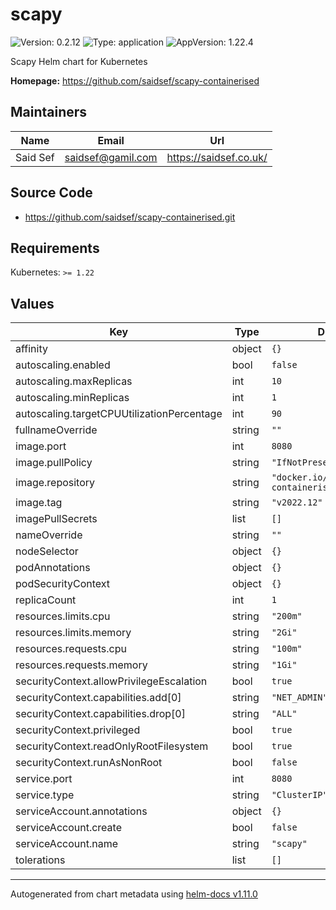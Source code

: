 # scapy

![Version: 0.2.12](https://img.shields.io/badge/Version-0.2.12-informational?style=flat-square) ![Type: application](https://img.shields.io/badge/Type-application-informational?style=flat-square) ![AppVersion: 1.22.4](https://img.shields.io/badge/AppVersion-1.22.4-informational?style=flat-square)

Scapy Helm chart for Kubernetes

**Homepage:** <https://github.com/saidsef/scapy-containerised>

## Maintainers

| Name | Email | Url |
| ---- | ------ | --- |
| Said Sef | <saidsef@gamil.com> | <https://saidsef.co.uk/> |

## Source Code

* <https://github.com/saidsef/scapy-containerised.git>

## Requirements

Kubernetes: `>= 1.22`

## Values

| Key | Type | Default | Description |
|-----|------|---------|-------------|
| affinity | object | `{}` |  |
| autoscaling.enabled | bool | `false` |  |
| autoscaling.maxReplicas | int | `10` |  |
| autoscaling.minReplicas | int | `1` |  |
| autoscaling.targetCPUUtilizationPercentage | int | `90` |  |
| fullnameOverride | string | `""` |  |
| image.port | int | `8080` |  |
| image.pullPolicy | string | `"IfNotPresent"` |  |
| image.repository | string | `"docker.io/saidsef/scapy-containerised"` |  |
| image.tag | string | `"v2022.12"` |  |
| imagePullSecrets | list | `[]` |  |
| nameOverride | string | `""` |  |
| nodeSelector | object | `{}` |  |
| podAnnotations | object | `{}` |  |
| podSecurityContext | object | `{}` |  |
| replicaCount | int | `1` |  |
| resources.limits.cpu | string | `"200m"` |  |
| resources.limits.memory | string | `"2Gi"` |  |
| resources.requests.cpu | string | `"100m"` |  |
| resources.requests.memory | string | `"1Gi"` |  |
| securityContext.allowPrivilegeEscalation | bool | `true` |  |
| securityContext.capabilities.add[0] | string | `"NET_ADMIN"` |  |
| securityContext.capabilities.drop[0] | string | `"ALL"` |  |
| securityContext.privileged | bool | `true` |  |
| securityContext.readOnlyRootFilesystem | bool | `true` |  |
| securityContext.runAsNonRoot | bool | `false` |  |
| service.port | int | `8080` |  |
| service.type | string | `"ClusterIP"` |  |
| serviceAccount.annotations | object | `{}` |  |
| serviceAccount.create | bool | `false` |  |
| serviceAccount.name | string | `"scapy"` |  |
| tolerations | list | `[]` |  |

----------------------------------------------
Autogenerated from chart metadata using [helm-docs v1.11.0](https://github.com/norwoodj/helm-docs/releases/v1.11.0)
